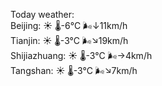 Today weather:  
Beijing: ☀️   🌡️-6°C 🌬️↓11km/h  
Tianjin: ☀️   🌡️-3°C 🌬️↘19km/h  
Shijiazhuang: ☀️   🌡️-3°C 🌬️→4km/h  
Tangshan: ☀️   🌡️-3°C 🌬️↘7km/h  
